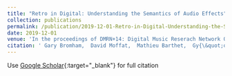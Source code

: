 ```yaml
---
title: "Retro in Digital: Understanding the Semantics of Audio Effects"
collection: publications
permalink: /publication/2019-12-01-Retro-in-Digital-Understanding-the-Semantics-of-Audio-Effects
date: 2019-12-01
venue: 'In the proceedings of DMRN+14: Digital Music Reserach Network One-Day Workshop'
citation: ' Gary Bromham,  David Moffat,  Mathieu Barthet,  Gy{\&quot;o}rgy Fazekas, &quot;Retro in Digital: Understanding the Semantics of Audio Effects.&quot; In the proceedings of DMRN+14: Digital Music Reserach Network One-Day Workshop, 2019.'
---
```

Use [Google Scholar](https://scholar.google.com/scholar?q=Retro+in+Digital:+Understanding+the+Semantics+of+Audio+Effects){:target="_blank"} for full citation